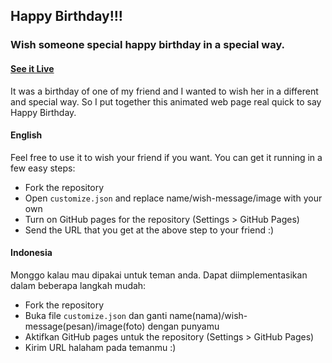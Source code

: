 ## Happy Birthday!!!

### Wish someone special happy birthday in a special way.

#### [See it Live](https://septianadi27.github.io/happy-birthday/)

It was a birthday of one of my friend and I wanted to wish her in a different and special way. So I put together this animated web page real quick to say Happy Birthday.

#### English

Feel free to use it to wish your friend if you want.
You can get it running in a few easy steps:

* Fork the repository
* Open `customize.json` and replace name/wish-message/image with your own
* Turn on GitHub pages for the repository (Settings > GitHub Pages)
* Send the URL that you get at the above step to your friend :)

#### Indonesia

Monggo kalau mau dipakai untuk teman anda.
Dapat diimplementasikan dalam beberapa langkah mudah:

* Fork the repository
* Buka file `customize.json` dan ganti name(nama)/wish-message(pesan)/image(foto) dengan punyamu
* Aktifkan GitHub pages untuk the repository (Settings > GitHub Pages)
* Kirim URL halaham pada temanmu :)
